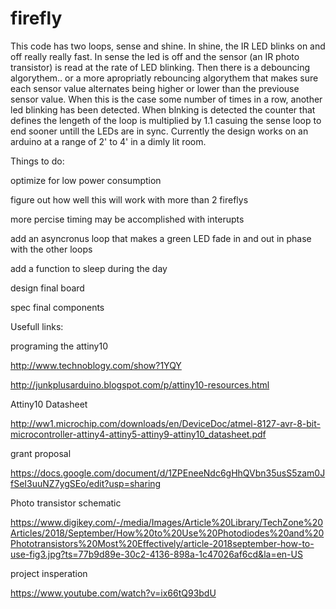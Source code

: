 # firefly
This code has two loops, sense and shine.  In shine, the IR LED blinks on and off really really fast.  In sense the led is off and the sensor (an IR photo transistor) is read at the rate of LED blinking.  Then there is a debouncing algorythem.. or a more apropriatly rebouncing algorythem that makes sure each sensor value alternates being higher or lower than the previouse sensor value.  When this is the case some number of times in a row, another led blinking has been detected.  When blnking is detected the counter that defines the lengeth of the loop is multiplied by 1.1 casuing the sense loop to end sooner untill the LEDs are in sync.  Currently the design works on an arduino at a range of 2' to 4' in a dimly lit room.  


Things to do:

optimize for low power consumption

figure out how well this will work with more than 2 fireflys

more percise timing may be accomplished with interupts

add an asyncronus loop that makes a green LED fade in and out in phase with the other loops

add a function to sleep during the day

design final board

spec final components




Usefull links:

programing the attiny10

http://www.technoblogy.com/show?1YQY

http://junkplusarduino.blogspot.com/p/attiny10-resources.html

Attiny10 Datasheet

http://ww1.microchip.com/downloads/en/DeviceDoc/atmel-8127-avr-8-bit-microcontroller-attiny4-attiny5-attiny9-attiny10_datasheet.pdf


grant proposal

https://docs.google.com/document/d/1ZPEneeNdc6gHhQVbn35usS5zam0JfSeI3uuNZ7ygSEo/edit?usp=sharing

Photo transistor schematic

https://www.digikey.com/-/media/Images/Article%20Library/TechZone%20Articles/2018/September/How%20to%20Use%20Photodiodes%20and%20Phototransistors%20Most%20Effectively/article-2018september-how-to-use-fig3.jpg?ts=77b9d89e-30c2-4136-898a-1c47026af6cd&la=en-US

project insperation

https://www.youtube.com/watch?v=ix66tQ93bdU
